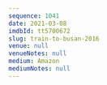 ```yaml
---
sequence: 1041
date: 2021-03-08
imdbId: tt5700672
slug: train-to-busan-2016
venue: null
venueNotes: null
medium: Amazon
mediumNotes: null
---
```

